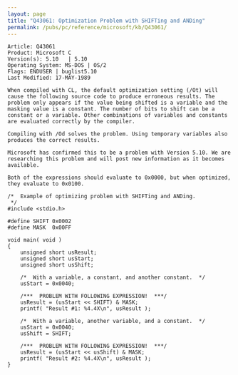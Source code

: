 ```yaml
---
layout: page
title: "Q43061: Optimization Problem with SHIFTing and ANDing"
permalink: /pubs/pc/reference/microsoft/kb/Q43061/
---
```


	Article: Q43061
	Product: Microsoft C
	Version(s): 5.10   | 5.10
	Operating System: MS-DOS | OS/2
	Flags: ENDUSER | buglist5.10
	Last Modified: 17-MAY-1989
	
	When compiled with CL, the default optimization setting (/Ot) will
	cause the following source code to produce erroneous results. The
	problem only appears if the value being shifted is a variable and the
	masking value is a constant. The number of bits to shift can be a
	constant or a variable. Other combinations of variables and constants
	are evaluated correctly by the compiler.
	
	Compiling with /Od solves the problem. Using temporary variables also
	produces the correct results.
	
	Microsoft has confirmed this to be a problem with Version 5.10. We are
	researching this problem and will post new information as it becomes
	available.
	
	Both of the expressions should evaluate to 0x0000, but when optimized,
	they evaluate to 0x0100.
	
	/*  Example of optimizing problem with SHIFTing and ANDing.
	 */
	#include <stdio.h>
	
	#define SHIFT 0x0002
	#define MASK  0x00FF
	
	void main( void )
	{
	    unsigned short usResult;
	    unsigned short usStart;
	    unsigned short usShift;
	
	    /*  With a variable, a constant, and another constant.  */
	    usStart = 0x0040;
	
	    /***  PROBLEM WITH FOLLOWING EXPRESSION!  ***/
	    usResult = (usStart << SHIFT) & MASK;
	    printf( "Result #1: %4.4X\n", usResult );
	
	    /*  With a variable, another variable, and a constant.  */
	    usStart = 0x0040;
	    usShift = SHIFT;
	
	    /***  PROBLEM WITH FOLLOWING EXPRESSION!  ***/
	    usResult = (usStart << usShift) & MASK;
	    printf( "Result #2: %4.4X\n", usResult );
	}
